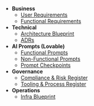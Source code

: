- **Business**
  - [User Requirements](01_business/user-requirements.md)
  - [Functional Requirements](01_business/functional-requirements.md)
- **Technical**
  - [Architecture Blueprint](02_technical/architecture-blueprint.md)
  - [ADRs](02_technical/architecture-decisions/ADR-001-template.md)
- **AI Prompts (Lovable)**
  - [Functional Prompts](03_ai_prompts/lovable/functional-prompts.md)
  - [Non-Functional Prompts](03_ai_prompts/lovable/non-functional-prompts.md)
  - [Prompt Checkpoints](03_ai_prompts/lovable/checkpoints.md)
- **Governance**
  - [Compliance & Risk Register](04_governance/compliance-risk-register.md)
  - [Tooling & Process Register](04_governance/tooling-process-register.md)
- **Operations**
  - [Infra Blueprint](05_operations/infra-blueprint.md)
